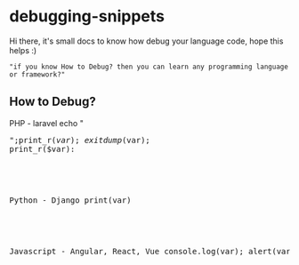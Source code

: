 # debugging-snippets
Hi there, it's small docs to know how debug your language code, hope this helps :)

`"if you know How to Debug? then you can learn any programming language or framework?"`

## How to Debug?

<!-- php -->
PHP - laravel
echo "<pre>";print_r($var);exit
dump($var);
print_r($var):

<!-- python -->
Python - Django
print(var)

<!-- javascript -->
Javascript - Angular, React, Vue 
console.log(var);
alert(var); 
